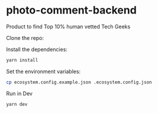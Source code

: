 # photo-comment-backend
Product to find Top 10% human vetted Tech Geeks

Clone the repo:

Install the dependencies:

```bash
yarn install
```

Set the environment variables:

```bash
cp ecosystem.config.example.json .ecosystem.config.json
```

Run in Dev

```bash
yarn dev
```